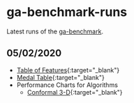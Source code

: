 # ga-benchmark-runs
Latest runs of the [ga-benchmark](https://github.com/ga-developers/ga-benchmark).

## 05/02/2020

- [Table of Features](https://ga-developers.github.io/ga-benchmark-runs/2020.02.05/table_of_features.html){:target="_blank"}
- [Medal Table](https://ga-developers.github.io/ga-benchmark-runs/2020.02.05/ranking_1.html){:target="_blank"}
- Performance Charts for Algorithms
  - [Conformal 3-D](https://ga-developers.github.io/ga-benchmark-runs/2020.02.05/performance_charts_3.html){:target="_blank"}
